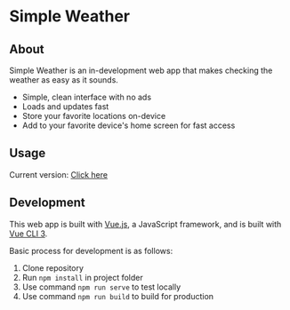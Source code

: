 # Simple Weather

## About

Simple Weather is an in-development web app that makes checking the weather as easy as it sounds. 

- Simple, clean interface with no ads
- Loads and updates fast
- Store your favorite locations on-device
- Add to your favorite device's home screen for fast access

## Usage

Current version: [Click here](https://etekweb.github.io/simple-weather)

## Development

This web app is built with [Vue.js](https://vuejs.org/), a JavaScript framework, and is built with [Vue CLI 3](https://cli.vuejs.org/).

Basic process for development is as follows:

1. Clone repository
2. Run `npm install` in project folder
3. Use command `npm run serve` to test locally
4. Use command `npm run build` to build for production


